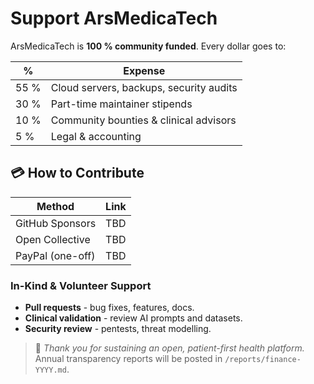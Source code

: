 # Support ArsMedicaTech

ArsMedicaTech is **100 % community funded**.  Every dollar goes to:

| % | Expense |
|---|---------|
| 55 % | Cloud servers, backups, security audits |
| 30 % | Part-time maintainer stipends |
| 10 % | Community bounties & clinical advisors |
| 5 % | Legal & accounting |

## 💳 How to Contribute

| Method | Link |
|--------|------|
| GitHub Sponsors | TBD  |
| Open Collective | TBD  |
| PayPal (one-off) | TBD  |

### In-Kind & Volunteer Support

- **Pull requests** - bug fixes, features, docs.  
- **Clinical validation** - review AI prompts and datasets.  
- **Security review** - pentests, threat modelling.

> 💚 *Thank you for sustaining an open, patient-first health platform.*  
> Annual transparency reports will be posted in `/reports/finance-YYYY.md`.
